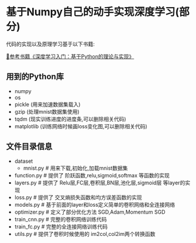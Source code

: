 # 基于Numpy自己的动手实现深度学习(部分)
代码的实现以及原理学习基于以下书籍:

[📗参考书籍《深度学习入门：基于Python的理论与实现》](https://www.ituring.com.cn/book/1921)

## 用到的Python库
- numpy
- os
- pickle (用来加速数据集载入)
- gzip (处理mnist数据集使用)
- tqdm (现实训练进度的进度条,可以删除相关代码)
- matplotlib (训练网络时候画loss变化图,可以删除相关代码)

## 文件目录信息
- dataset
    - mnist.py  # 用来下载,初始化,加载mnist数据集
- function.py  # 提供了 阶跃函数,relu,sigmoid,softmax 等函数的实现
- layers.py  # 提供了 Relu层,FC层,卷积层,BN层,池化层,sigmoid层 等layer的实现
- loss.py  # 提供了 交叉熵损失函数和均方误差函数的实现
- models.py  # 基于前面的layer和loss定义简单的卷积网络和全连接网络
- optimizer.py  # 定义了部分优化方法 SGD,Adam,Momentum SGD
- train_cnn.py  # 完整的卷积网络训练代码
- train_fc.py  # 完整的全连接网络训练代码
- utils.py  # 提供了卷积时候使用的 im2col,col2im两个转换函数